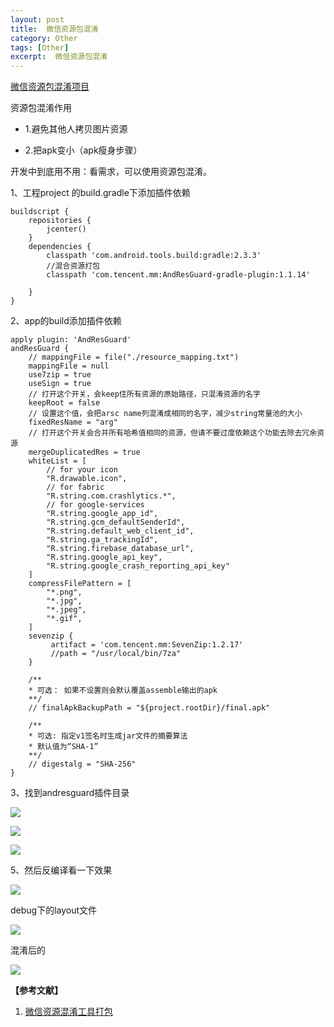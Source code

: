 ```yaml
---
layout: post
title:  微信资源包混淆
category: Other
tags: [Other]
excerpt:  微信资源包混淆
---
```


[微信资源包混淆项目](https://github.com/shwenzhang/AndResGuard "微信资源包混淆项目")

资源包混淆作用

* 1.避免其他人拷贝图片资源

* 2.把apk变小（apk瘦身步骤）

开发中到底用不用：看需求，可以使用资源包混淆。

1、工程project 的build.gradle下添加插件依赖

	buildscript {
	    repositories {
	        jcenter()
	    }
	    dependencies {
	        classpath 'com.android.tools.build:gradle:2.3.3'
	        //混合资源打包
	        classpath 'com.tencent.mm:AndResGuard-gradle-plugin:1.1.14'
	
	    }
	}

2、app的build添加插件依赖

	apply plugin: 'AndResGuard'
	andResGuard {
	    // mappingFile = file("./resource_mapping.txt")
	    mappingFile = null
	    use7zip = true
	    useSign = true
	    // 打开这个开关，会keep住所有资源的原始路径，只混淆资源的名字
	    keepRoot = false
	    // 设置这个值，会把arsc name列混淆成相同的名字，减少string常量池的大小
	    fixedResName = "arg"
	    // 打开这个开关会合并所有哈希值相同的资源，但请不要过度依赖这个功能去除去冗余资源
	    mergeDuplicatedRes = true
	    whiteList = [
	        // for your icon
	        "R.drawable.icon",
	        // for fabric
	        "R.string.com.crashlytics.*",
	        // for google-services
	        "R.string.google_app_id",
	        "R.string.gcm_defaultSenderId",
	        "R.string.default_web_client_id",
	        "R.string.ga_trackingId",
	        "R.string.firebase_database_url",
	        "R.string.google_api_key",
	        "R.string.google_crash_reporting_api_key"
	    ]
	    compressFilePattern = [
	        "*.png",
	        "*.jpg",
	        "*.jpeg",
	        "*.gif",
	    ]
	    sevenzip {
	         artifact = 'com.tencent.mm:SevenZip:1.2.17'
	         //path = "/usr/local/bin/7za"
	    }
	
	    /**
	    * 可选： 如果不设置则会默认覆盖assemble输出的apk
	    **/
	    // finalApkBackupPath = "${project.rootDir}/final.apk"
	
	    /**
	    * 可选: 指定v1签名时生成jar文件的摘要算法
	    * 默认值为“SHA-1”
	    **/
	    // digestalg = "SHA-256"
	}

3、找到andresguard插件目录

![](http://www.nangongyibin.com/assets/images/Android/48.png)

![](http://www.nangongyibin.com/assets/images/Android/49.png)

![](http://www.nangongyibin.com/assets/images/Android/50.png)

5、然后反编译看一下效果

![](http://www.nangongyibin.com/assets/images/Android/51.png)

debug下的layout文件

![](http://www.nangongyibin.com/assets/images/Android/52.png)

混淆后的

![](http://www.nangongyibin.com/assets/images/Android/53.png)



**【参考文献】**

1. [微信资源混淆工具打包](https://blog.csdn.net/burning_xl/article/details/74531027 "微信资源混淆工具打包")

